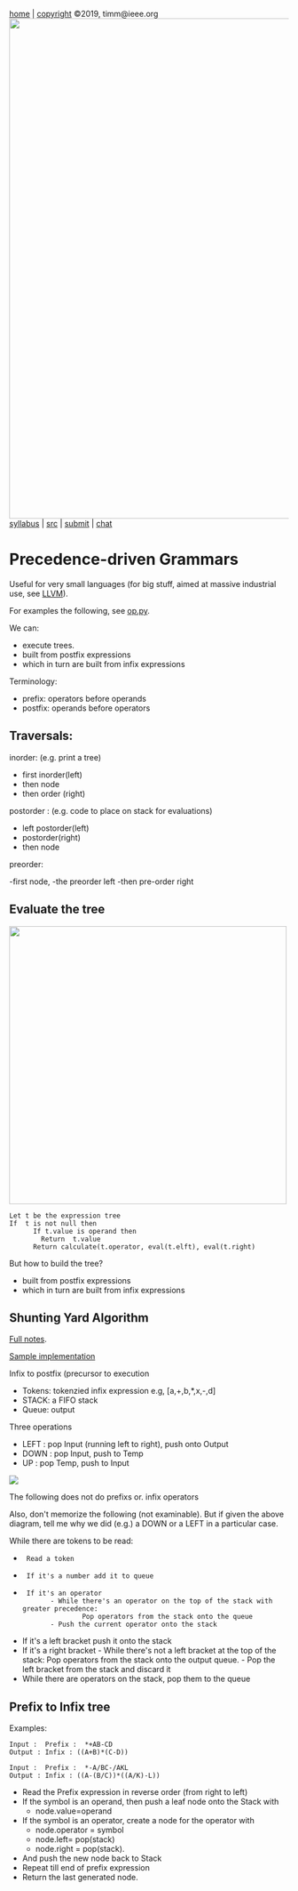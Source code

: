 
[home](http://tiny.cc/plm19) |
[copyright](https://github.com/txt/plm19/blob/master/license.md) &copy;2019, timm&commat;ieee.org
<br>
<a href="http://tiny.cc/plm19"><img width=900 src="https://raw.githubusercontent.com/txt/plm19/master/etc/img/banner.png"></a>
<br>
[syllabus](https://github.com/txt/plm19/blob/master/doc/syllabus.md) |
[src](https://github.com/txt/plm19/tree/master/src) |
[submit](http://tiny.cc/plm19give) |
[chat](https://plm19.slack.com/)


# Precedence-driven Grammars

Useful for very small languages (for big stuff, aimed at massive industrial use,
see [LLVM](llvm.md)).

For examples the following, see [op.py](op.py).

We can:

- execute trees.
- built from postfix expressions
- which in turn are built from infix expressions

Terminology:

- prefix: operators before operands
- postfix: operands before operators

## Traversals:

inorder: (e.g. print a tree)

- first inorder(left)
- then node
- then order (right)

postorder : (e.g. code to place on stack for evaluations)

- left postorder(left)
- postorder(right)
- then node

preorder:

-first node,
-the preorder left 
-then pre-order right

## Evaluate the tree

<img width=500 src="https://ruslanspivak.com/lsbasi-part7/lsbasi_part7_parsetree_01.png">

```
Let t be the expression tree
If  t is not null then
      If t.value is operand then  
		Return  t.value
      Return calculate(t.operator, eval(t.elft), eval(t.right)   
```

But how to build the tree?

- built from postfix expressions
- which in turn are built from infix expressions


## Shunting Yard Algorithm

[Full notes](https://en.wikipedia.org/wiki/Shunting-yard_algorithm).

[Sample implementation](http://www.martinbroadhurst.com/shunting-yard-algorithm-in-python.html)

Infix to postfix (precursor to execution

- Tokens: tokenzied infix expression e.g, [a,+,b,\*,x,-,d]
- STACK: a FIFO stack
- Queue: output

Three operations

- LEFT : pop Input (running left to right), push onto Output
- DOWN : pop Input, push to Temp
- UP   : pop Temp, push to Input

![](https://rosettacode.org/wiki/Parsing/Shunting-yard_algorithm#Python)

The following does not do prefixs or. infix operators

Also, don't memorize the following (not examinable). But if given the above diagram, tell me why we did
(e.g.) a DOWN or a LEFT in a particular case.

While there are tokens to be read:

-      Read a token
-      If it's a number add it to queue
-      If it's an operator
             - While there's an operator on the top of the stack with greater precedence:
                     Pop operators from the stack onto the queue
             - Push the current operator onto the stack
- If it's a left bracket push it onto the stack
-  If it's a right bracket 
           - While there's not a left bracket at the top of the stack:
                    Pop operators from the stack onto the output queue.
           - Pop the left bracket from the stack and discard it
- While there are operators on the stack, pop them to the queue 

## Prefix to Infix tree

Examples:

```
Input :  Prefix :  *+AB-CD
Output : Infix : ((A+B)*(C-D))
```

```
Input :  Prefix :  *-A/BC-/AKL
Output : Infix : ((A-(B/C))*((A/K)-L)) 
```


- Read the Prefix expression in reverse order (from right to left)
- If the symbol is an operand, then push a leaf node onto the Stack with 
    - node.value=operand
- If the symbol is an operator, 
create a node for the operator with 
    - node.operator = symbol
    - node.left= pop(stack) 
    - node.right = pop(stack).
- And push the new node back to Stack
- Repeat till end of prefix expression
- Return the last generated node.

```

